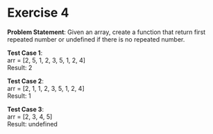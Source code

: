# Exercise 4

**Problem Statement**: Given an array, create a function that return first repeated number or undefined if there is no repeated number.

**Test Case 1**:
<br />arr = [2, 5, 1, 2, 3, 5, 1, 2, 4]
<br />Result: 2

**Test Case 2**:
<br />arr = [2, 1, 1, 2, 3, 5, 1, 2, 4]
<br />Result: 1

**Test Case 3**:
<br />arr = [2, 3, 4, 5]
<br />Result: undefined

